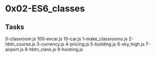 # 0x02-ES6_classes

## Tasks   
0-classroom.js
100-evcar.js
10-car.js
1-make_classrooms.js
2-hbtn_course.js
3-currency.js
4-pricing.js
5-building.js
6-sky_high.js
7-airport.js
8-hbtn_class.js
9-hoisting.js
